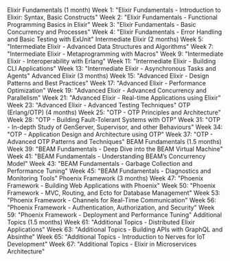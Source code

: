 Elixir Fundamentals (1 month)
Week 1: "Elixir Fundamentals - Introduction to Elixir: Syntax, Basic Constructs"
Week 2: "Elixir Fundamentals - Functional Programming Basics in Elixir"
Week 3: "Elixir Fundamentals - Basic Concurrency and Processes"
Week 4: "Elixir Fundamentals - Error Handling and Basic Testing with ExUnit"
Intermediate Elixir (2 months)
Week 5: "Intermediate Elixir - Advanced Data Structures and Algorithms"
Week 7: "Intermediate Elixir - Metaprogramming with Macros"
Week 9: "Intermediate Elixir - Interoperability with Erlang"
Week 11: "Intermediate Elixir - Building CLI Applications"
Week 13: "Intermediate Elixir - Asynchronous Tasks and Agents"
Advanced Elixir (3 months)
Week 15: "Advanced Elixir - Design Patterns and Best Practices"
Week 17: "Advanced Elixir - Performance Optimization"
Week 19: "Advanced Elixir - Advanced Concurrency and Parallelism"
Week 21: "Advanced Elixir - Real-time Applications using Elixir"
Week 23: "Advanced Elixir - Advanced Testing Techniques"
OTP (Erlang/OTP) (4 months)
Week 25: "OTP - OTP Principles and Architecture"
Week 28: "OTP - Building Fault-Tolerant Systems with OTP"
Week 31: "OTP - In-depth Study of GenServer, Supervisor, and other Behaviours"
Week 34: "OTP - Application Design and Architecture using OTP"
Week 37: "OTP - Advanced OTP Patterns and Techniques"
BEAM Fundamentals (1.5 months)
Week 39: "BEAM Fundamentals - Deep Dive into the BEAM Virtual Machine"
Week 41: "BEAM Fundamentals - Understanding BEAM’s Concurrency Model"
Week 43: "BEAM Fundamentals - Garbage Collection and Performance Tuning"
Week 45: "BEAM Fundamentals - Diagnostics and Monitoring Tools"
Phoenix Framework (3 months)
Week 47: "Phoenix Framework - Building Web Applications with Phoenix"
Week 50: "Phoenix Framework - MVC, Routing, and Ecto for Database Management"
Week 53: "Phoenix Framework - Channels for Real-Time Communication"
Week 56: "Phoenix Framework - Authentication, Authorization, and Security"
Week 59: "Phoenix Framework - Deployment and Performance Tuning"
Additional Topics (1.5 months)
Week 61: "Additional Topics - Distributed Elixir Applications"
Week 63: "Additional Topics - Building APIs with GraphQL and Absinthe"
Week 65: "Additional Topics - Introduction to Nerves for IoT Development"
Week 67: "Additional Topics - Elixir in Microservices Architecture"